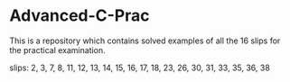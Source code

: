 # Advanced-C-Prac
This is a repository which contains solved examples of all the 16 slips for the practical examination.

slips: 2, 3, 7, 8, 11, 12, 13, 14, 15, 16, 17, 18, 23, 26, 30, 31, 33, 35, 36, 38
